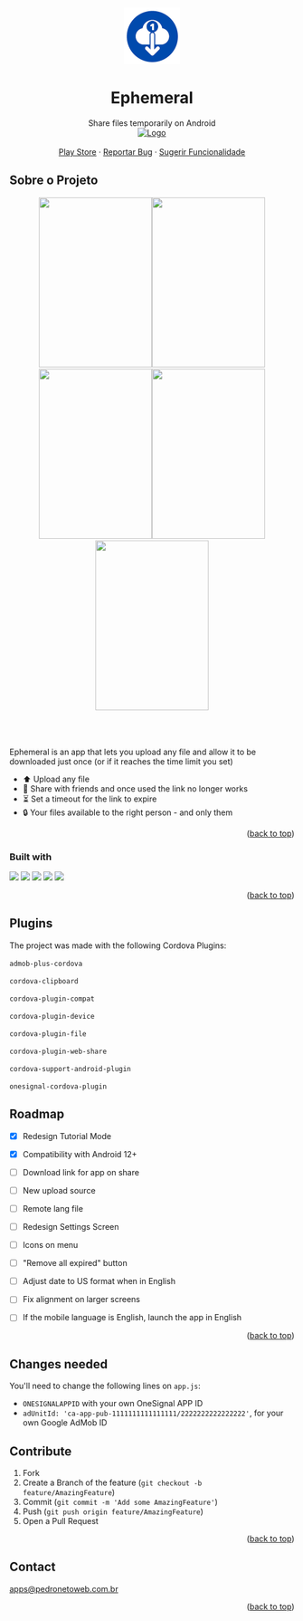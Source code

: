 <!-- Improved compatibility of back to top link: See: https://github.com/othneildrew/Best-README-Template/pull/73 -->
<a name="readme-top"></a>
<!--
*** Thanks for checking out the Best-README-Template. If you have a suggestion
*** that would make this better, please fork the repo and create a pull request
*** or simply open an issue with the tag "enhancement".
*** Don't forget to give the project a star!
*** Thanks again! Now go create something AMAZING! :D
-->



<!-- PROJECT SHIELDS -->
<!--
*** I'm using markdown "reference style" links for readability.
*** Reference links are enclosed in brackets [ ] instead of parentheses ( ).
*** See the bottom of this document for the declaration of the reference variables
*** for contributors-url, forks-url, etc. This is an optional, concise syntax you may use.
*** https://www.markdownguide.org/basic-syntax/#reference-style-links
-->



<!-- PROJECT LOGO -->
<br />
<div align="center">
    <img src="https://raw.githubusercontent.com/pedropamn/Ephemeral/main/www/img/logo.png" alt="Logo" width="100" height="100">


  <h1 align="center">Ephemeral</h1>

  <p align="center">
    Share files temporarily on Android
    <br />
    <a target="_blank" href="https://play.google.com/store/apps/details?id=com.pedroneto.ephemeral"><img src="https://play.google.com/intl/pt-BR/badges/static/images/badges/pt-br_badge_web_generic.png" alt="Logo" width="150" height="50"></a>
    <br />
    <br />
    <a href="https://play.google.com/store/apps/details?id=com.pedroneto.ephemeral">Play Store</a>
    ·
    <a href="https://github.com/pedropamn/Ephemeral/issues">Reportar Bug</a>
    ·
    <a href="https://github.com/pedropamn/Ephemeral/issues">Sugerir Funcionalidade</a>
  </p>
</div>




<!-- ABOUT THE PROJECT -->
## Sobre o Projeto

<div align="center">
  <img src="https://play-lh.googleusercontent.com/8TYnD3sLwsnp5zt8rqI22ae38lQoaArrWAEFFuGcvBFP8zAYtbYPE8KGQOx_FM3R19Q=w526-h296-rw" width="200" height="300" /><img src="https://play-lh.googleusercontent.com/-1TFx47GM9JACjYmDIQGQQbyspx6NgswU_GpU19vERTZ3xIMAajkp-_YJt9cDXhvTw=w526-h296-rw" width="200" height="300"/><img src="https://play-lh.googleusercontent.com/os6thBFSmRzJw6qdY-M8aGEXMHm9kJNFEKEA2t5x5RMinNGAKdH_zUrNgxuWcASTsg=w526-h296-rw" width="200" height="300"/><img src="https://play-lh.googleusercontent.com/zcNp4MzsmVgWUukOVe-Dns11kJv_nROEu4tpipBTrGac8sO44xUBoS2yYunD5Cvd1HlO=w526-h296-rw" width="200" height="300"/><img src="https://play-lh.googleusercontent.com/-_Ii0s2m-LPFjIL9vuwG_Lzps0E8ZakWuwDiXURGNSJpNw5hhS549t7zz_su0-_mbVE=w526-h296-rw" width="200" height="300"/>
</div>

<br><br>

Ephemeral is an app that lets you upload any file and allow it to be downloaded just once (or if it reaches the time limit you set)

* ⬆️ Upload any file
* 🔗 Share with friends and once used the link no longer works
* ⏳ Set a timeout for the link to expire
* 🔒 Your files available to the right person - and only them



<p align="right">(<a href="#readme-top">back to top</a>)</p>



### Built with

<img src="https://img.shields.io/badge/-Framework7-red?style=for-the-badge&logo=framework7&logoColor=white"></img>
<img src="https://img.shields.io/badge/-Javascript-yellow?style=for-the-badge&logo=javascript&logoColor=white"></img>
<img src="https://img.shields.io/badge/-CSS-orange?style=for-the-badge&logo=css3&logoColor=white"></img>
<img src="https://img.shields.io/badge/-HTML-blue?style=for-the-badge&logo=html5&logoColor=white"></img>
<img src="https://img.shields.io/badge/-Cordova-black?style=for-the-badge&logo=apachecordova&logoColor=white"></img>


<p align="right">(<a href="#readme-top">back to top</a>)</p>


## Plugins

The project was made with the following Cordova Plugins:

`admob-plus-cordova`

`cordova-clipboard`

`cordova-plugin-compat`

`cordova-plugin-device`

`cordova-plugin-file`

`cordova-plugin-web-share`

`cordova-support-android-plugin`

`onesignal-cordova-plugin`


<!-- ROADMAP -->
## Roadmap

- [x] Redesign Tutorial Mode
- [x] Compatibility with Android 12+
- [ ] Download link for app on share
- [ ] New upload source
- [ ] Remote lang file
- [ ] Redesign Settings Screen
- [ ] Icons on menu
- [ ] "Remove all expired" button
- [ ] Adjust date to US format when in English
- [ ] Fix alignment on larger screens
- [ ] If the mobile language is English, launch the app in English


<p align="right">(<a href="#readme-top">back to top</a>)</p>

<!-- CONTRIBUTING -->
## Changes needed

You'll need to change the following lines on `app.js`:

* `ONESIGNALAPPID` with your own OneSignal APP ID
* `adUnitId: 'ca-app-pub-1111111111111111/2222222222222222'`, for your own Google AdMob ID


<!-- CONTRIBUTING -->
## Contribute

1. Fork
2. Create a Branch of the feature (`git checkout -b feature/AmazingFeature`)
3. Commit (`git commit -m 'Add some AmazingFeature'`)
4. Push (`git push origin feature/AmazingFeature`)
5. Open a Pull Request




<p align="right">(<a href="#readme-top">back to top</a>)</p>

<!-- CONTACT -->
## Contact

apps@pedronetoweb.com.br


<p align="right">(<a href="#readme-top">back to top</a>)</p>



<!-- MARKDOWN LINKS & IMAGES -->
<!-- https://www.markdownguide.org/basic-syntax/#reference-style-links -->
[contributors-shield]: https://img.shields.io/github/contributors/othneildrew/Best-README-Template.svg?style=for-the-badge
[contributors-url]: https://github.com/othneildrew/Best-README-Template/graphs/contributors
[forks-shield]: https://img.shields.io/github/forks/othneildrew/Best-README-Template.svg?style=for-the-badge
[forks-url]: https://github.com/othneildrew/Best-README-Template/network/members
[stars-shield]: https://img.shields.io/github/stars/othneildrew/Best-README-Template.svg?style=for-the-badge
[stars-url]: https://github.com/othneildrew/Best-README-Template/stargazers
[issues-shield]: https://img.shields.io/github/issues/othneildrew/Best-README-Template.svg?style=for-the-badge
[issues-url]: https://github.com/othneildrew/Best-README-Template/issues
[license-shield]: https://img.shields.io/github/license/othneildrew/Best-README-Template.svg?style=for-the-badge
[license-url]: https://github.com/othneildrew/Best-README-Template/blob/master/LICENSE.txt
[linkedin-shield]: https://img.shields.io/badge/-LinkedIn-black.svg?style=for-the-badge&logo=linkedin&colorB=555
[linkedin-url]: https://linkedin.com/in/othneildrew
[product-screenshot]: images/screenshot.png
[Next.js]: https://img.shields.io/badge/next.js-000000?style=for-the-badge&logo=nextdotjs&logoColor=white
[Next-url]: https://nextjs.org/
[React.js]: https://img.shields.io/badge/React-20232A?style=for-the-badge&logo=react&logoColor=61DAFB
[React-url]: https://reactjs.org/
[Vue.js]: https://img.shields.io/badge/Vue.js-35495E?style=for-the-badge&logo=vuedotjs&logoColor=4FC08D
[Vue-url]: https://vuejs.org/
[Angular.io]: https://img.shields.io/badge/Angular-DD0031?style=for-the-badge&logo=angular&logoColor=white
[Angular-url]: https://angular.io/
[Svelte.dev]: https://img.shields.io/badge/Svelte-4A4A55?style=for-the-badge&logo=svelte&logoColor=FF3E00
[Svelte-url]: https://svelte.dev/
[Laravel.com]: https://img.shields.io/badge/Laravel-FF2D20?style=for-the-badge&logo=laravel&logoColor=white
[Laravel-url]: https://laravel.com
[Bootstrap.com]: https://img.shields.io/badge/Bootstrap-563D7C?style=for-the-badge&logo=bootstrap&logoColor=white
[Bootstrap-url]: https://getbootstrap.com
[JQuery.com]: https://img.shields.io/badge/jQuery-0769AD?style=for-the-badge&logo=jquery&logoColor=white
[JQuery-url]: https://jquery.com 
